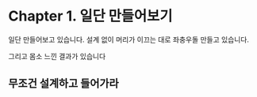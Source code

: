 # Chapter 1. 일단 만들어보기

일단 만들어보고 있습니다. 설계 없이 머리가 이끄는 대로 좌충우돌 만들고 있습니다.

그리고 몸소 느낀 결과가 있습니다

## 무조건 설계하고 들어가라

